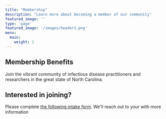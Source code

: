 ```yaml
---
title: "Membership"
description: "Learn more about becoming a member of our community"
featured_image: ''
type: 'page'
featured_image: '/images/header1.png'
menu:
  main:
    weight: 1
---
```


## Membership Benefits

Join the vibrant community of infectious disease practitioners and researchers in the great state of North Carolina.


## Interested in joining?

Please complete [the following intake form](https://redcap.link/ncidsmembers). 
We'll reach out to your with more information
